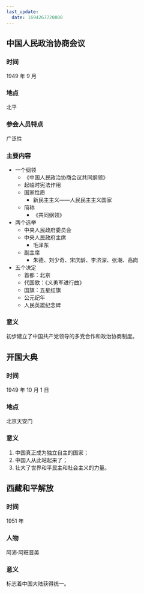 ```yaml
---
last_update:
  date: 1694267720800
---
```


## 中国人民政治协商会议

### 时间

1949 年 9 月

### 地点

北平

### 参会人员特点

广泛性

### 主要内容

- 一个纲领
  - 《中国人民政治协商会议共同纲领》
  - 起临时宪法作用
  - 国家性质
    - 新民主主义——人民民主主义国家
  - 简称
    - 《共同纲领》
- 两个选举
  - 中央人民政府委员会
  - 中央人民政府主席
    - 毛泽东
  - 副主席
    - 朱德、刘少奇、宋庆龄、李济深、张潮、高岗
- 五个决定
  - 首都：北京
  - 代国歌：《义勇军进行曲》
  - 国旗：五星红旗
  - 公元纪年
  - 人民英雄纪念碑

### 意义

初步建立了中国共产党领导的多党合作和政治协商制度。

## 开国大典

### 时间

1949 年 10 月 1 日

### 地点

北京天安门

### 意义

1. 中国真正成为独立自主的国家；
2. 中国人从此站起来了；
3. 壮大了世界和平民主和社会主义的力量。

## 西藏和平解放

### 时间

1951 年

### 人物

阿沛·阿旺晋美

### 意义

标志着中国大陆获得统一。
